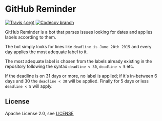 # GitHub Reminder

[![Travis (.org)](https://img.shields.io/travis/src-d/github-reminder/master.svg?style=flat-square)](https://travis-ci.org/src-d/github-reminder)
[![Codecov branch](https://img.shields.io/codecov/c/github/src-d/github-reminder/master.svg?style=flat-square)](https://codecov.io/gh/src-d/github-reminder)

GitHub Reminder is a bot that parses issues looking for dates and applies labels according to them.

The bot simply looks for lines like `deadline is June 20th 2015` and every day applies the most
adequate label to it.

The most adequate label is chosen from the labels already existing in the repository following
the syntax `deadline < 30`, `deadline < 5` etc.

If the deadline is on 31 days or more, no label is applied; if it's in-between 6 days and 30
the `deadline < 30` will be applied. Finally for 5 days or less `deadline < 5` will
apply.


## License

Apache License 2.0, see [LICENSE](/LICENSE)